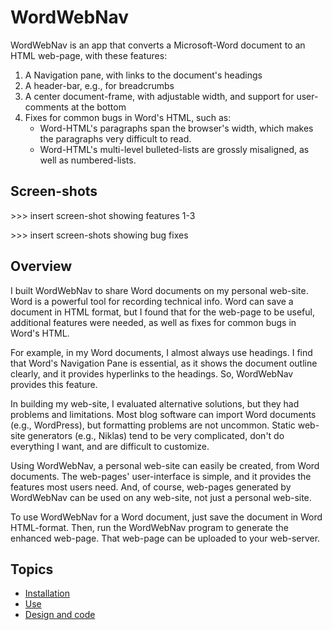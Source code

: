 ﻿# WordWebNav

WordWebNav is an app that converts a Microsoft-Word document to an HTML web-page, with these features:
1) A Navigation pane, with links to the document's headings
1) A header-bar, e.g., for breadcrumbs
1) A center document-frame, with adjustable width, and support for user-comments at the bottom
1) Fixes for common bugs in Word's HTML, such as: 
   * Word-HTML's paragraphs span the browser's width, which makes the paragraphs very difficult to read.
   * Word-HTML's multi-level bulleted-lists are grossly misaligned, as well as numbered-lists.

## Screen-shots
\>>> insert screen-shot showing features 1-3

\>>> insert screen-shots showing bug fixes

## Overview
I built WordWebNav to share Word documents on my personal web-site.  Word is a powerful tool for recording technical info.  Word can save a document in HTML format, but I found that for the web-page to be useful, additional features were needed, as well as fixes for common bugs in Word's HTML.

For example, in my Word documents, I almost always use headings.  I find that Word's Navigation Pane is essential, as it shows the document outline clearly, and it provides hyperlinks to the headings.  So, WordWebNav provides this feature.

In building my web-site, I evaluated alternative solutions, but they had problems and limitations.  Most blog software can import Word documents (e.g., WordPress), but formatting problems are not uncommon.  Static web-site generators (e.g., Niklas) tend to be very complicated, don't do everything I want, and are difficult to customize.  

Using WordWebNav, a personal web-site can easily be created, from Word documents.  The web-pages' user-interface is simple, and it provides the features most users need.  And, of course, web-pages generated by WordWebNav can be used on any web-site, not just a personal web-site.

To use WordWebNav for a Word document, just save the document in Word HTML-format.  Then, run the WordWebNav program to generate the enhanced web-page.  That web-page can be uploaded to your web-server.  

## Topics
- [Installation](installation.html)
- [Use](use.html)
- [Design and code](design-and-code.html)